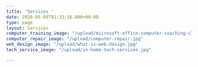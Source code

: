 ```yaml
---
title: 'Services '
date: 2020-05-08T01:33:16.000+00:00
type: page
layout: Services
computer_training_image: "/upload/microsoft-office-computer-coaching-classes-500x500.jpg"
computer_repair_image: "/upload/computer-repair.jpg"
web_design_image: "/upload/what-is-web-design.jpg"
tech_service_image: "/upload/in-home-tech-services.jpg"

---
```

######